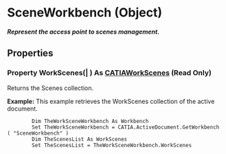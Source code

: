 # SceneWorkbench (Object)

**_Represent the access point to scenes management._**

## Properties

### Property **WorkScenes**(| ) As [CATIAWorkScenes](../OSMInterfaces/interface_Scenes_8092.md) (Read Only)

   Returns the Scenes collection.

**Example:**      This example retrieves the WorkScenes collection of the active document.

```VBScript
        Dim TheWorkSceneWorkbench As Workbench
        Set TheWorkSceneWorkbench = CATIA.ActiveDocument.GetWorkbench ( "SceneWorkbench" )
        Dim TheScenesList As WorkScenes
        Set TheScenesList = TheWorkSceneWorkbench.WorkScenes

```